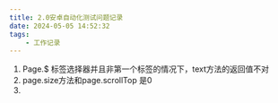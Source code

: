 ```yaml
---
title: 2.0安卓自动化测试问题记录
date: 2024-05-05 14:52:32
tags:
	- 工作记录
---
```

1. Page.$ 标签选择器并且非第一个标签的情况下，text方法的返回值不对
2. page.size方法和page.scrollTop 是0
3. 